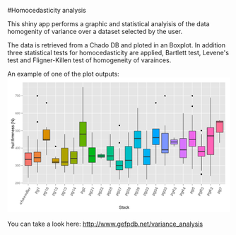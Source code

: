 #Homocedasticity analysis

This shiny app performs a graphic and statistical analyisis of the data homogenity of variance over a dataset selected by the user. 

The data is retrieved from a Chado DB and ploted in an Boxplot. In addition three statistical tests for homocedasticity are applied, Bartlett test, Levene's test and Fligner-Killen test of homogeneity of varainces. 

An example of one of the plot outputs:
![Alt text](../images/homoces.png?raw=true)

You can take a look here: http://www.gefpdb.net/variance_analysis